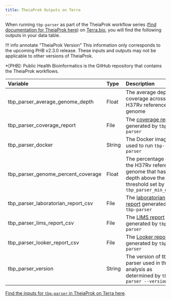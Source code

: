 ```yaml
---
title: TheiaProk Outputs on Terra
---
```



When running `tbp-parser` as part of the TheiaProk workflow series ([find documentation for TheiaProk here](https://theiagen.github.io/public_health_bioinformatics/latest/workflows/genomic_characterization/theiaprok/)) on [Terra.bio](https://terra.bio), you will find the following outputs in your data table.

!!! info annotate "TheiaProk Version"
    This information only corresponds to the upcoming PHB v2.3.0 release. These inputs and outputs may not be applicable to other versions of TheiaProk.

*[PHB]: Public Health Bioinformatics is the GitHub repository that contains the TheiaProk workflows.

| Variable | Type | Description | 
| :------- | :--- | :---------- |
| tbp_parser_average_genome_depth | Float | The average depth of coverage across the H37Rv reference genome |
| tbp_parser_coverage_report | File | The [coverage report](coverage.md) generated by `tbp-parser` |
| tbp_parser_docker | String | The Docker image used to run `tbp-parser` |
| tbp_parser_genome_percent_coverage | Float | The percentage of the H37Rv reference genome that has depth above the threshold set by `tbp_parser_min_depth` |
| tbp_parser_laboratorian_report_csv | File | The [laboratorian report](laboratorian.md) generated by `tbp-parser` |
| tbp_parser_lims_report_csv | File | The [LIMS report](lims.md) generated by `tbp-parser` |
| tbp_parser_looker_report_csv | File | The [Looker report](looker.md) generated by `tbp-parser` |
| tbp_parser_version | String | The version of tbp-parser used in the analysis as determined by `tbp-parser --version` |

[Find the inputs for `tbp-parser` in TheiaProk on Terra here](../inputs/theiaprok.md).
